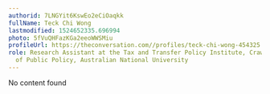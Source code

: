 ```yaml
---
authorid: 7LNGYit6KswEo2eCiOaqkk
fullName: Teck Chi Wong
lastmodified: 1524652335.696994
photo: 5fVuQHFazKGa2eeoWWSMiu
profileUrl: https://theconversation.com//profiles/teck-chi-wong-454325
role: Research Assistant at the Tax and Transfer Policy Institute, Crawford School
  of Public Policy, Australian National University
---
```

No content found